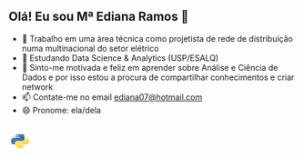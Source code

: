 ## Olá! Eu sou Mª Ediana Ramos  👋

- 🔭 Trabalho em uma área técnica como projetista de rede de distribuição numa multinacional do setor elétrico
- 🌱 Estudando Data Science & Analytics (USP/ESALQ)
- 💬 Sinto-me motivada e feliz em aprender sobre Análise e Ciência de Dados e por isso estou a procura de compartilhar conhecimentos e criar network
- 📫 Contate-me no email ediana07@hotmail.com
- 😄 Pronome: ela/dela

<div style="display: inline_block"><br>
  <img align="center" alt="Rafa-Python" height="30" width="40" src="https://raw.githubusercontent.com/devicons/devicon/master/icons/python/python-original.svg">
</div>
 
